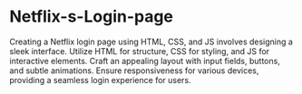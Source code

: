 # Netflix-s-Login-page

Creating a Netflix login page using HTML, CSS, and JS involves designing a sleek interface. Utilize HTML for structure, CSS for styling, and JS for interactive elements. Craft an appealing layout with input fields, buttons, and subtle animations. Ensure responsiveness for various devices, providing a seamless login experience for users.
